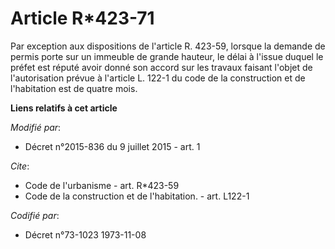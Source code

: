 # Article R*423-71

Par exception aux dispositions de l'article R. 423-59, lorsque la demande de permis porte sur un immeuble de grande hauteur,
le délai à l'issue duquel le préfet est réputé avoir donné son accord sur les travaux faisant l'objet de l'autorisation
prévue à l'article L. 122-1 du code de la construction et de l'habitation est de quatre mois.

**Liens relatifs à cet article**

_Modifié par_:

  - Décret n°2015-836 du 9 juillet 2015 - art. 1

_Cite_:

  - Code de l'urbanisme - art. R*423-59
  - Code de la construction et de l'habitation. - art. L122-1

_Codifié par_:

  - Décret n°73-1023 1973-11-08
